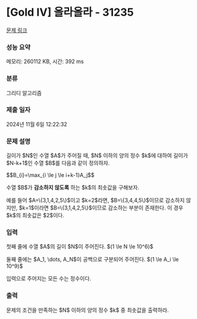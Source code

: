 # [Gold IV] 올라올라 - 31235 

[문제 링크](https://www.acmicpc.net/problem/31235) 

### 성능 요약

메모리: 260112 KB, 시간: 392 ms

### 분류

그리디 알고리즘

### 제출 일자

2024년 11월 6일 12:22:32

### 문제 설명

<p>길이가 $N$인 수열 $A$가 주어질 때, $N$ 이하의 양의 정수 $k$에 대하여 길이가 $N-k+1$인 수열 $B$를 다음과 같이 정의하자. </p>

<p>$$B_{i}=\max_{i \le j \le i+k-1}A_j$$</p>

<p>수열 $B$가 <strong>감소하지 않도록</strong> 하는 $k$의 최솟값을 구해보자.</p>

<p>예를 들어 $A=\{3,1,4,2,5\}$이고 $k=2$라면, $B=\{3,4,4,5\}$이므로 감소하지 않지만, $k=1$이라면 $B=\{3,1,4,2,5\}$이므로 감소하는 부분이 존재한다. 이 경우 $k$의 최솟값은 $2$이다.</p>

### 입력 

 <p>첫째 줄에 수열 $A$의 길이 $N$이 주어진다. $(1 \le N \le 10^6)$</p>

<p>둘째 줄에는 $A_1, \dots, A_N$이 공백으로 구분되어 주어진다. $(1 \le A_i \le 10^9)$</p>

<p>입력으로 주어지는 모든 수는 정수이다.</p>

### 출력 

 <p>문제의 조건을 만족하는 $N$ 이하의 양의 정수 $k$ 중 최솟값을 출력하라.</p>

